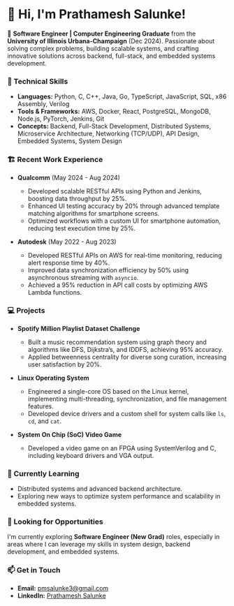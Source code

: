# 👋 Hi, I'm Prathamesh Salunke!

🚀 **Software Engineer | Computer Engineering Graduate** from the **University of Illinois Urbana-Champaign** (Dec 2024). Passionate about solving complex problems, building scalable systems, and crafting innovative solutions across backend, full-stack, and embedded systems development.

### 🔧 Technical Skills
- **Languages:** Python, C, C++, Java, Go, TypeScript, JavaScript, SQL, x86 Assembly, Verilog
- **Tools & Frameworks:** AWS, Docker, React, PostgreSQL, MongoDB, Node.js, PyTorch, Jenkins, Git
- **Concepts:** Backend, Full-Stack Development, Distributed Systems, Microservice Architecture, Networking (TCP/UDP), API Design, Embedded Systems, System Design

### 🏗️ Recent Work Experience
- **Qualcomm** (May 2024 - Aug 2024)
  - Developed scalable RESTful APIs using Python and Jenkins, boosting data throughput by 25%.
  - Enhanced UI testing accuracy by 20% through advanced template matching algorithms for smartphone screens.
  - Optimized workflows with a custom UI for smartphone automation, reducing test execution time by 25%.

- **Autodesk** (May 2022 - Aug 2023)
  - Developed RESTful APIs on AWS for real-time monitoring, reducing alert response time by 40%.
  - Improved data synchronization efficiency by 50% using asynchronous streaming with `asyncio`.
  - Achieved a 95% reduction in API call costs by optimizing AWS Lambda functions.

### 💻 Projects
- **Spotify Million Playlist Dataset Challenge**
  - Built a music recommendation system using graph theory and algorithms like DFS, Dijkstra’s, and IDDFS, achieving 95% accuracy.
  - Applied betweenness centrality for diverse song curation, increasing user satisfaction by 20%.

- **Linux Operating System**
  - Engineered a single-core OS based on the Linux kernel, implementing multi-threading, synchronization, and file management features.
  - Developed device drivers and a custom shell for system calls like `ls`, `cd`, and `cat`.

- **System On Chip (SoC) Video Game**
  - Developed a video game on an FPGA using SystemVerilog and C, including keyboard drivers and VGA output.

### 🌱 Currently Learning
- Distributed systems and advanced backend architecture.
- Exploring new ways to optimize system performance and scalability in embedded systems.

### 💼 Looking for Opportunities
I'm currently exploring **Software Engineer (New Grad)** roles, especially in areas where I can leverage my skills in system design, backend development, and embedded systems.

### 📫 Get in Touch
- **Email:** pmsalunke3@gmail.com
- **LinkedIn:** [Prathamesh Salunke](http://linkedin.com/in/prathameshsalunke)
